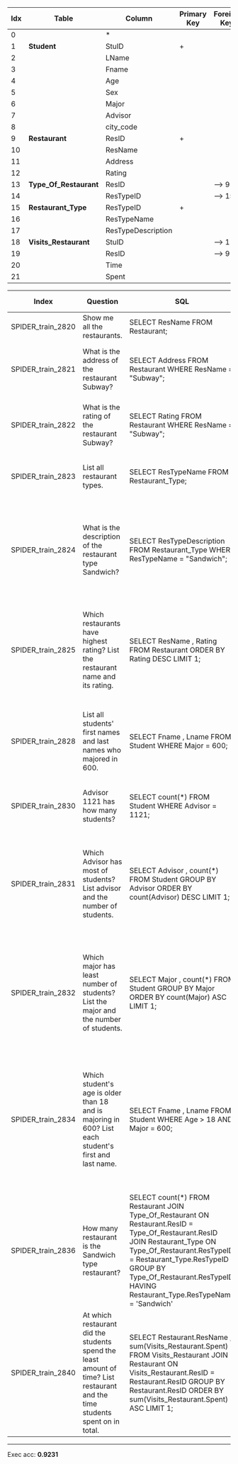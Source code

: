  | Idx | Table      | Column | Primary Key | Foreign Key | 
 | ----------- | ----------- | ----------- | ----------- | ----------- | 
  | 0 |  | * |   |   | 
 | 1 | **Student** | StuID | + |   | 
 | 2 |   | LName |   |   | 
 | 3 |   | Fname |   |   | 
 | 4 |   | Age |   |   | 
 | 5 |   | Sex |   |   | 
 | 6 |   | Major |   |   | 
 | 7 |   | Advisor |   |   | 
 | 8 |   | city_code |   |   | 
 | 9 | **Restaurant** | ResID | + |   | 
 | 10 |   | ResName |   |   | 
 | 11 |   | Address |   |   | 
 | 12 |   | Rating |   |   | 
 | 13 | **Type_Of_Restaurant** | ResID |   | --> 9 | 
 | 14 |   | ResTypeID |   | --> 15 | 
 | 15 | **Restaurant_Type** | ResTypeID | + |   | 
 | 16 |   | ResTypeName |   |   | 
 | 17 |   | ResTypeDescription |   |   | 
 | 18 | **Visits_Restaurant** | StuID |   | --> 1 | 
 | 19 |   | ResID |   | --> 9 | 
 | 20 |   | Time |   |   | 
 | 21 |   | Spent |   |   | 
 
  | Index | Question  | SQL | gold QDMR | pred QDMR | Exec | SQL hardness |
  | ----------- | ----------- | ----------- |  ----------- | ----------- | ----------- | ----------- | 
 | SPIDER_train_2820 | Show me all the restaurants. | SELECT ResName FROM Restaurant; | 1. SELECT[col:​Restaurant:​ResName] <br> | 1. SELECT[col:​Restaurant:​ResName] <br> | + | easy | 
  | SPIDER_train_2821 | What is the address of the restaurant Subway? | SELECT Address FROM Restaurant WHERE ResName = "Subway"; | 1. SELECT[tbl:​Restaurant] <br>2. FILTER[#1, comparative:​=:​Subway:​col:​Restaurant:​ResName] <br>3. PROJECT[col:​Restaurant:​Address, #2] <br> | 1. SELECT[tbl:​Restaurant] <br>2. COMPARATIVE[#1, #1, comparative:​=:​Subway:​col:​Restaurant:​ResName] <br>3. PROJECT[col:​Restaurant:​Address, #2] <br> | + | easy | 
  | SPIDER_train_2822 | What is the rating of the restaurant Subway? | SELECT Rating FROM Restaurant WHERE ResName = "Subway"; | 1. SELECT[tbl:​Restaurant] <br>2. FILTER[#1, comparative:​=:​Subway:​col:​Restaurant:​ResName] <br>3. PROJECT[col:​Restaurant:​Rating, #2] <br> | 1. SELECT[tbl:​Restaurant] <br>2. COMPARATIVE[#1, #1, comparative:​=:​Subway:​col:​Restaurant:​ResName] <br>3. PROJECT[col:​Restaurant:​Rating, #2] <br> | + | easy | 
  | SPIDER_train_2823 | List all restaurant types. | SELECT ResTypeName FROM Restaurant_Type; | 1. SELECT[tbl:​Restaurant_Type] <br>2. PROJECT[col:​Restaurant_Type:​ResTypeName, #1] <br> | 1. SELECT[tbl:​Restaurant_Type] <br>2. PROJECT[col:​Restaurant_Type:​ResTypeName, #1] <br> | + | easy | 
  | SPIDER_train_2824 | What is the description of the restaurant type Sandwich? | SELECT ResTypeDescription FROM Restaurant_Type WHERE ResTypeName = "Sandwich"; | 1. SELECT[tbl:​Restaurant_Type] <br>2. PROJECT[tbl:​Restaurant_Type, #1] <br>3. COMPARATIVE[#1, #2, comparative:​=:​Sandwich:​col:​Restaurant_Type:​ResTypeName] <br>4. PROJECT[col:​Restaurant_Type:​ResTypeDescription, #3] <br> | 1. SELECT[tbl:​Restaurant_Type] <br>2. PROJECT[tbl:​Restaurant_Type, #1] <br>3. COMPARATIVE[#1, #2, comparative:​=:​Sandwich:​col:​Restaurant_Type:​ResTypeName] <br>4. PROJECT[col:​Restaurant_Type:​ResTypeDescription, #3] <br> | + | easy | 
  | SPIDER_train_2825 | Which restaurants have highest rating? List the restaurant name and its rating. | SELECT ResName , Rating FROM Restaurant ORDER BY Rating DESC LIMIT 1; | 1. SELECT[tbl:​Restaurant] <br>2. PROJECT[col:​Restaurant:​Rating, #1] <br>3. SUPERLATIVE[comparative:​max:​None, #1, #2] <br>4. PROJECT[col:​Restaurant:​ResName, #3] <br>5. PROJECT[col:​Restaurant:​Rating, #3] <br>6. UNION[#4, #5] <br> | 1. SELECT[tbl:​Restaurant] <br>2. PROJECT[col:​Restaurant:​Rating, #1] <br>3. SUPERLATIVE[comparative:​max:​None, #1, #2] <br>4. PROJECT[col:​Restaurant:​ResName, #3] <br>5. PROJECT[col:​Restaurant:​Rating, #3] <br>6. UNION[#4, #5] <br> | + | medium | 
  | SPIDER_train_2828 | List all students' first names and last names who majored in 600. | SELECT Fname , Lname FROM Student WHERE Major  =  600; | 1. SELECT[tbl:​Student] <br>2. FILTER[#1, comparative:​=:​600:​col:​Student:​Major] <br>3. PROJECT[col:​Student:​Fname, #2] <br>4. PROJECT[col:​Student:​LName, #3] <br>5. UNION[#3, #4] <br> | 1. SELECT[tbl:​Student] <br>2. COMPARATIVE[#1, #1, comparative:​=:​600:​col:​Student:​Major] <br>3. PROJECT[col:​Student:​Fname, #2] <br>4. PROJECT[col:​Student:​LName, #3] <br>5. UNION[#3, #4] <br> | + | medium | 
  | SPIDER_train_2830 | Advisor 1121 has how many students? | SELECT count(*) FROM Student WHERE Advisor =  1121; | 1. SELECT[val:​Student:​Advisor:​1121] <br>2. PROJECT[tbl:​Student, #1] <br>3. AGGREGATE[count, #2] <br> | 1. SELECT[val:​Student:​Advisor:​1121] <br>2. PROJECT[tbl:​Student, #1] <br>3. AGGREGATE[count, #2] <br> | + | easy | 
  | SPIDER_train_2831 | Which Advisor has most of students? List advisor and the number of students. | SELECT Advisor ,  count(*) FROM Student GROUP BY Advisor ORDER BY count(Advisor) DESC LIMIT 1; | 1. SELECT[col:​Student:​Advisor] <br>2. PROJECT[tbl:​Student, #1] <br>3. GROUP[count, #2, #1] <br>4. SUPERLATIVE[comparative:​max:​None, #1, #3] <br>5. PROJECT[tbl:​Student, #4] <br>6. AGGREGATE[count, #5] <br>7. UNION[#4, #6] <br> | 1. SELECT[col:​Student:​Advisor] <br>2. PROJECT[tbl:​Student, #1] <br>3. GROUP[count, #2, #1] <br>4. SUPERLATIVE[comparative:​max:​None, #1, #3] <br>5. PROJECT[tbl:​Student, #4] <br>6. AGGREGATE[count, #5] <br>7. UNION[#4, #6] <br> | + | hard | 
  | SPIDER_train_2832 | Which major has least number of students? List the major and the number of students. | SELECT Major ,  count(*) FROM Student GROUP BY Major ORDER BY count(Major) ASC LIMIT 1; | 1. SELECT[col:​Student:​Major] <br>2. PROJECT[tbl:​Student, #1] <br>3. GROUP[count, #2, #1] <br>4. COMPARATIVE[#1, #3, comparative:​min:​None] <br>5. PROJECT[tbl:​Student, #4] <br>6. GROUP[count, #5, #4] <br>7. UNION[#4, #6] <br> | 1. SELECT[col:​Student:​Major] <br>2. PROJECT[tbl:​Student, #1] <br>3. GROUP[count, #2, #1] <br>4. SUPERLATIVE[comparative:​min:​None, #1, #3] <br>5. PROJECT[tbl:​Student, #4] <br>6. GROUP[count, #5, #4] <br>7. UNION[#4, #6] <br> | + | hard | 
  | SPIDER_train_2834 | Which student's age is older than 18 and is majoring in 600? List each student's first and last name. | SELECT Fname , Lname FROM Student WHERE Age  >  18 AND Major = 600; | 1. SELECT[tbl:​Student] <br>2. PROJECT[col:​Student:​Major, #1] <br>3. COMPARATIVE[#1, #2, comparative:​=:​600:​col:​Student:​Major] <br>4. PROJECT[col:​Student:​Age, #3] <br>5. COMPARATIVE[#3, #4, comparative:​>:​18:​col:​Student:​Age] <br>6. PROJECT[col:​Student:​Fname, #5] <br>7. PROJECT[col:​Student:​LName, #5] <br>8. UNION[#6, #7] <br> | 1. SELECT[tbl:​Student] <br>2. PROJECT[col:​Student:​Major, #1] <br>3. COMPARATIVE[#1, #2, comparative:​=:​600:​col:​Student:​Major] <br>4. PROJECT[col:​Student:​Age, #3] <br>5. COMPARATIVE[#3, #4, comparative:​>:​18:​col:​Student:​Age] <br>6. PROJECT[col:​Student:​Fname, #5] <br>7. PROJECT[col:​Student:​LName, #5] <br>8. UNION[#6, #7] <br> | + | medium | 
  | SPIDER_train_2836 | How many restaurant is the Sandwich type restaurant? | SELECT count(*) FROM Restaurant JOIN Type_Of_Restaurant ON Restaurant.ResID =  Type_Of_Restaurant.ResID JOIN Restaurant_Type ON Type_Of_Restaurant.ResTypeID = Restaurant_Type.ResTypeID GROUP BY Type_Of_Restaurant.ResTypeID HAVING Restaurant_Type.ResTypeName = 'Sandwich' | 1. SELECT[tbl:​Type_Of_Restaurant] <br>2. PROJECT[tbl:​Type_Of_Restaurant, #1] <br>3. COMPARATIVE[#1, #2, comparative:​=:​Sandwich:​col:​Restaurant_Type:​ResTypeName] <br>4. AGGREGATE[count, #3] <br> | 1. SELECT[tbl:​Type_Of_Restaurant] <br>2. PROJECT[tbl:​Type_Of_Restaurant, #1] <br>3. COMPARATIVE[#1, #2, comparative:​=:​Sandwich:​col:​Restaurant_Type:​ResTypeName] <br>4. AGGREGATE[count, #3] <br> | + | hard | 
  | SPIDER_train_2840 | At which restaurant did the students spend the least amount of time? List restaurant and the time students spent on in total. | SELECT Restaurant.ResName ,  sum(Visits_Restaurant.Spent) FROM Visits_Restaurant JOIN Restaurant ON Visits_Restaurant.ResID = Restaurant.ResID GROUP BY Restaurant.ResID ORDER BY sum(Visits_Restaurant.Spent) ASC LIMIT 1; | 1. SELECT[col:​Restaurant:​ResName] <br>2. PROJECT[col:​Restaurant:​ResName, #1] <br>3. GROUP[sum, #2, #1] <br>4. SUPERLATIVE[comparative:​max:​None, #1, #3] <br>5. PROJECT[col:​Visits_Restaurant:​Spent, #4] <br>6. AGGREGATE[sum, #5] <br>7. UNION[#4, #6] <br> | 1. SELECT[col:​Restaurant:​ResName] <br>2. PROJECT[col:​Restaurant:​ResName, #1] <br>3. GROUP[sum, #2, #1] <br>4. SUPERLATIVE[comparative:​max:​None, #1, #3] <br>5. PROJECT[col:​Visits_Restaurant:​Spent, #4] <br>6. AGGREGATE[sum, #5] <br>7. UNION[#4, #6] <br> | - | extra | 
 ***
 Exec acc: **0.9231**

